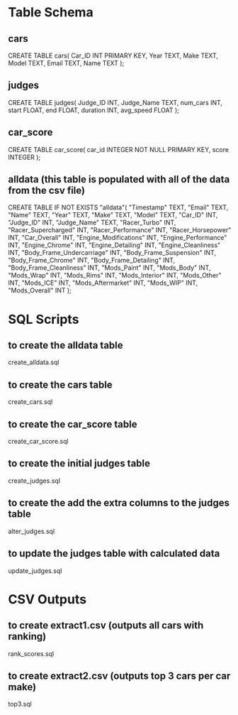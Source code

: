 # Table Schema

## cars
CREATE TABLE cars(
    Car_ID INT PRIMARY KEY,
    Year TEXT,
    Make TEXT,
    Model TEXT,
    Email TEXT,
    Name TEXT
);

## judges
CREATE TABLE judges(
    Judge_ID INT,
    Judge_Name TEXT, 
    num_cars INT, 
    start FLOAT, 
    end FLOAT, 
    duration INT, 
    avg_speed FLOAT
);

## car_score
CREATE TABLE car_score(
    car_id INTEGER NOT NULL PRIMARY KEY,
    score INTEGER
);

## alldata (this table is populated with all of the data from the csv file)
CREATE TABLE IF NOT EXISTS "alldata"(
  "Timestamp" TEXT,
  "Email" TEXT,
  "Name" TEXT,
  "Year" TEXT,
  "Make" TEXT,
  "Model" TEXT,
  "Car_ID" INT,
  "Judge_ID" INT,
  "Judge_Name" TEXT,
  "Racer_Turbo" INT,
  "Racer_Supercharged" INT,
  "Racer_Performance" INT,
  "Racer_Horsepower" INT,
  "Car_Overall" INT,
  "Engine_Modifications" INT,
  "Engine_Performance" INT,
  "Engine_Chrome" INT,
  "Engine_Detailing" INT,
  "Engine_Cleanliness" INT,
  "Body_Frame_Undercarriage" INT,
  "Body_Frame_Suspension" INT,
  "Body_Frame_Chrome" INT,
  "Body_Frame_Detailing" INT,
  "Body_Frame_Cleanliness" INT,
  "Mods_Paint" INT,
  "Mods_Body" INT,
  "Mods_Wrap" INT,
  "Mods_Rims" INT,
  "Mods_Interior" INT,
  "Mods_Other" INT,
  "Mods_ICE" INT,
  "Mods_Aftermarket" INT,
  "Mods_WIP" INT,
  "Mods_Overall" INT
);

# SQL Scripts

## to create the alldata table
create_alldata.sql

## to create the cars table
create_cars.sql

## to create the car_score table
create_car_score.sql

## to create the initial judges table
create_judges.sql

## to create the add the extra columns to the judges table
alter_judges.sql

## to update the judges table with calculated data
update_judges.sql

# CSV Outputs

## to create extract1.csv (outputs all cars with ranking)
rank_scores.sql

## to create extract2.csv (outputs top 3 cars per car make)
top3.sql